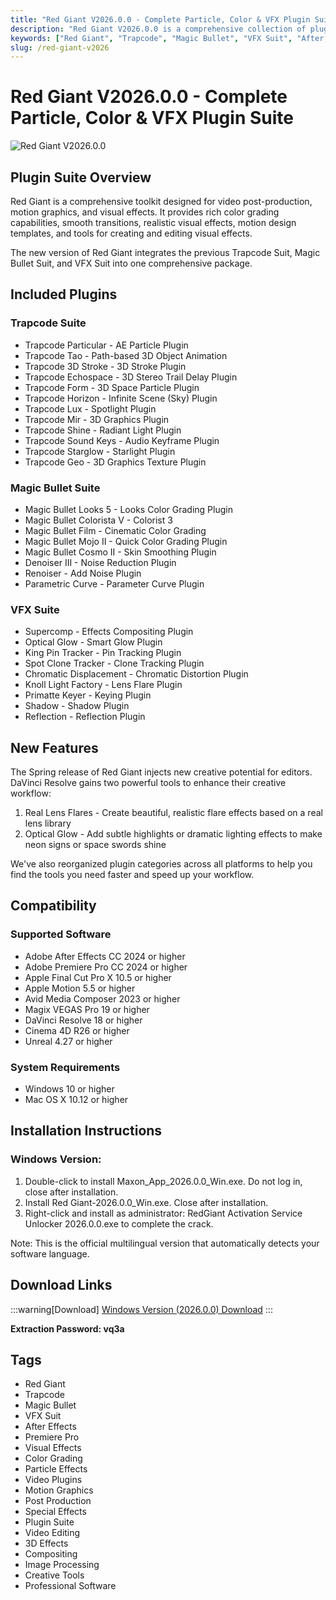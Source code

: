 ```yaml
---
title: "Red Giant V2026.0.0 - Complete Particle, Color & VFX Plugin Suite for AE, Premiere & More"
description: "Red Giant V2026.0.0 is a comprehensive collection of plugins for video post-production, motion graphics, and visual effects. Includes Trapcode, Magic Bullet, and VFX Suit with over 25 powerful tools for particle effects, color grading, and visual effects."
keywords: ["Red Giant", "Trapcode", "Magic Bullet", "VFX Suit", "After Effects", "Premiere Pro", "Visual Effects", "Color Grading", "Particle Effects", "Video Plugins"]
slug: /red-giant-v2026
---
```


# Red Giant V2026.0.0 - Complete Particle, Color & VFX Plugin Suite

![Red Giant V2026.0.0](https://www.gfxcamp.com/wp-content/uploads/2024/09/Trapcode-Suite-v2025.jpg)

## Plugin Suite Overview

Red Giant is a comprehensive toolkit designed for video post-production, motion graphics, and visual effects. It provides rich color grading capabilities, smooth transitions, realistic visual effects, motion design templates, and tools for creating and editing visual effects.

The new version of Red Giant integrates the previous Trapcode Suit, Magic Bullet Suit, and VFX Suit into one comprehensive package.

## Included Plugins

### Trapcode Suite
- Trapcode Particular - AE Particle Plugin
- Trapcode Tao - Path-based 3D Object Animation
- Trapcode 3D Stroke - 3D Stroke Plugin
- Trapcode Echospace - 3D Stereo Trail Delay Plugin
- Trapcode Form - 3D Space Particle Plugin
- Trapcode Horizon - Infinite Scene (Sky) Plugin
- Trapcode Lux - Spotlight Plugin
- Trapcode Mir - 3D Graphics Plugin
- Trapcode Shine - Radiant Light Plugin
- Trapcode Sound Keys - Audio Keyframe Plugin
- Trapcode Starglow - Starlight Plugin
- Trapcode Geo - 3D Graphics Texture Plugin

### Magic Bullet Suite
- Magic Bullet Looks 5 - Looks Color Grading Plugin
- Magic Bullet Colorista V - Colorist 3
- Magic Bullet Film - Cinematic Color Grading
- Magic Bullet Mojo II - Quick Color Grading Plugin
- Magic Bullet Cosmo II - Skin Smoothing Plugin
- Denoiser III - Noise Reduction Plugin
- Renoiser - Add Noise Plugin
- Parametric Curve - Parameter Curve Plugin

### VFX Suite
- Supercomp - Effects Compositing Plugin
- Optical Glow - Smart Glow Plugin
- King Pin Tracker - Pin Tracking Plugin
- Spot Clone Tracker - Clone Tracking Plugin
- Chromatic Displacement - Chromatic Distortion Plugin
- Knoll Light Factory - Lens Flare Plugin
- Primatte Keyer - Keying Plugin
- Shadow - Shadow Plugin
- Reflection - Reflection Plugin

## New Features

The Spring release of Red Giant injects new creative potential for editors. DaVinci Resolve gains two powerful tools to enhance their creative workflow:

1. Real Lens Flares - Create beautiful, realistic flare effects based on a real lens library
2. Optical Glow - Add subtle highlights or dramatic lighting effects to make neon signs or space swords shine

We've also reorganized plugin categories across all platforms to help you find the tools you need faster and speed up your workflow.

## Compatibility

### Supported Software
- Adobe After Effects CC 2024 or higher
- Adobe Premiere Pro CC 2024 or higher
- Apple Final Cut Pro X 10.5 or higher
- Apple Motion 5.5 or higher
- Avid Media Composer 2023 or higher
- Magix VEGAS Pro 19 or higher
- DaVinci Resolve 18 or higher
- Cinema 4D R26 or higher
- Unreal 4.27 or higher

### System Requirements
- Windows 10 or higher
- Mac OS X 10.12 or higher

## Installation Instructions

### Windows Version:
1. Double-click to install Maxon_App_2026.0.0_Win.exe. Do not log in, close after installation.
2. Install Red Giant-2026.0.0_Win.exe. Close after installation.
3. Right-click and install as administrator: RedGiant Activation Service Unlocker 2026.0.0.exe to complete the crack.

Note: This is the official multilingual version that automatically detects your software language.

## Download Links

:::warning[Download]
[Windows Version (2026.0.0) Download](https://pan.baidu.com/s/1I96ZqVJW6xvA1bb7_1raTQ?pwd=vq3a)
:::

**Extraction Password: vq3a**

## Tags

- Red Giant
- Trapcode
- Magic Bullet
- VFX Suit
- After Effects
- Premiere Pro
- Visual Effects
- Color Grading
- Particle Effects
- Video Plugins
- Motion Graphics
- Post Production
- Special Effects
- Plugin Suite
- Video Editing
- 3D Effects
- Compositing
- Image Processing
- Creative Tools
- Professional Software